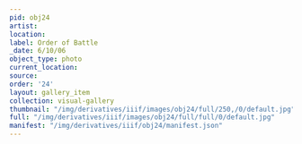 ```yaml
---
pid: obj24
artist: 
location: 
label: Order of Battle
_date: 6/10/06
object_type: photo
current_location: 
source: 
order: '24'
layout: gallery_item
collection: visual-gallery
thumbnail: "/img/derivatives/iiif/images/obj24/full/250,/0/default.jpg"
full: "/img/derivatives/iiif/images/obj24/full/full/0/default.jpg"
manifest: "/img/derivatives/iiif/obj24/manifest.json"
---
```


